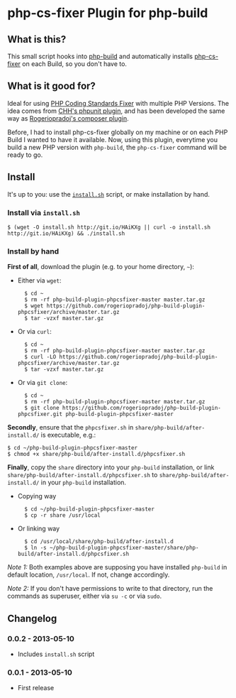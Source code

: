 
php-cs-fixer Plugin for php-build
=================================

## What is this?

This small script hooks into [php-build](https://github.com/CHH/php-build) 
and automatically installs [php-cs-fixer](http://cs.sensiolabs.org/) on each Build,
so you don't have to.

## What is it good for?

Ideal for using [PHP Coding Standards Fixer](http://cs.sensiolabs.org/)
with multiple PHP Versions. The idea comes from
[CHH's phpunit plugin](https://github.com/CHH/php-build-plugin-phpunit), and
has been developed the same way as [Rogeriopradoj's composer
plugin](https://github.com/rogeriopradoj/php-build-plugin-composer).

Before, I had to install php-cs-fixer globally on my machine or on each PHP
Build I wanted to have it available. Now, using this plugin, everytime you
build a new PHP version with `php-build`, the `php-cs-fixer` command will
be ready to go.

## Install

It's up to you: use the [`install.sh`](https://raw.github.com/rogeriopradoj/php-build-plugin-phpcsfixer/master/share/php-build/after-install.d/phpcsfixer.sh) script, or make installation by hand.

### Install via `install.sh`

    $ (wget -O install.sh http://git.io/HAiKXg || curl -o install.sh http://git.io/HAiKXg) && ./install.sh

### Install by hand

**First of all**, download the plugin (e.g. to your home directory, `~`):

- Either via `wget`:

        $ cd ~
        $ rm -rf php-build-plugin-phpcsfixer-master master.tar.gz
        $ wget https://github.com/rogeriopradoj/php-build-plugin-phpcsfixer/archive/master.tar.gz
        $ tar -vzxf master.tar.gz

- Or via `curl`:

        $ cd ~
        $ rm -rf php-build-plugin-phpcsfixer-master master.tar.gz
        $ curl -LO https://github.com/rogeriopradoj/php-build-plugin-phpcsfixer/archive/master.tar.gz
        $ tar -vzxf master.tar.gz

- Or via `git clone`:

        $ cd ~ 
        $ rm -rf php-build-plugin-phpcsfixer-master master.tar.gz
        $ git clone https://github.com/rogeriopradoj/php-build-plugin-phpcsfixer.git php-build-plugin-phpcsfixer-master

**Secondly**, ensure that the `phpcsfixer.sh` in `share/php-build/after-install.d/` is
executable, e.g.:

    $ cd ~/php-build-plugin-phpcsfixer-master
    $ chmod +x share/php-build/after-install.d/phpcsfixer.sh

**Finally**, copy the `share` directory into your `php-build` installation, or
link `share/php-build/after-install.d/phpcsfixer.sh` to
`share/php-build/after-install.d/` in your `php-build` installation.

- Copying way

        $ cd ~/php-build-plugin-phpcsfixer-master
        $ cp -r share /usr/local

- Or linking way
        
        $ cd /usr/local/share/php-build/after-install.d
        $ ln -s ~/php-build-plugin-phpcsfixer-master/share/php-build/after-install.d/phpcsfixer.sh

*Note 1:* Both examples above are supposing you have installed
`php-build` in default location, `/usr/local`. If not, change accordingly.

*Note 2:* If you don't have permissions to write to that directory, run
the commands as superuser, either via `su -c` or via `sudo`.

## Changelog

### 0.0.2 - 2013-05-10

- Includes `install.sh` script

### 0.0.1 - 2013-05-10

- First release
